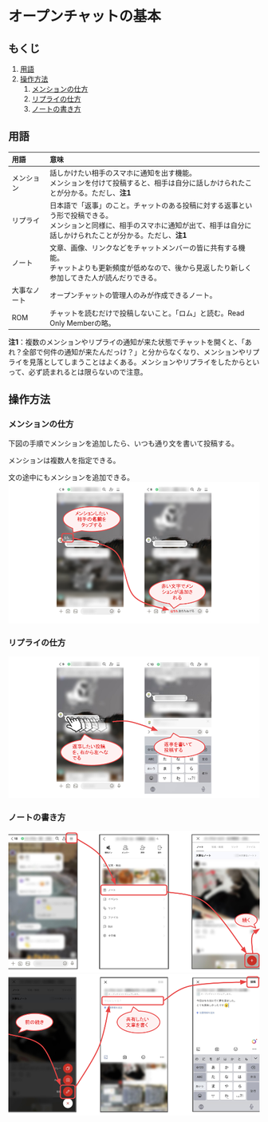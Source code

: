 <link rel="stylesheet" href="https://github.com/kusa-mochi/line-open-chat-faq/raw/gh-pages/css/common.css" />

# オープンチャットの基本

## もくじ
1. [用語](#words)
1. [操作方法](#operations)
    1. [メンションの仕方](#how-to-mention)
    1. [リプライの仕方](#how-to-reply)
    1. [ノートの書き方](#how-to-create-note)

<a id="words"></a>
## 用語

|用語|意味|
|:---|:---|
|メンション|話しかけたい相手のスマホに通知を出す機能。<br>メンションを付けて投稿すると、相手は自分に話しかけられたことが分かる。ただし、**注1**|
|リプライ|日本語で「返事」のこと。チャットのある投稿に対する返事という形で投稿できる。<br>メンションと同様に、相手のスマホに通知が出て、相手は自分に話しかけられたことが分かる。ただし、**注1**|
|ノート|文章、画像、リンクなどをチャットメンバーの皆に共有する機能。<br>チャットよりも更新頻度が低めなので、後から見返したり新しく参加してきた人が読んだりできる。|
|大事なノート|オープンチャットの管理人のみが作成できるノート。|
|ROM|チャットを読むだけで投稿しないこと。「ロム」と読む。Read Only Memberの略。|

**注1**：複数のメンションやリプライの通知が来た状態でチャットを開くと、「あれ？全部で何件の通知が来たんだっけ？」と分からなくなり、メンションやリプライを見落としてしまうことはよくある。メンションやリプライをしたからといって、必ず読まれるとは限らないので注意。

<a id="operations"></a>
## 操作方法

<a id="how-to-mention"></a>
### メンションの仕方

下図の手順でメンションを追加したら、いつも通り文を書いて投稿する。

メンションは複数人を指定できる。

文の途中にもメンションを追加できる。
![メンションの仕方](images/flow4.png)

<a id="how-to-reply"></a>
### リプライの仕方

![リプライの仕方](images/flow3.png)

<a id="how-to-create-note"></a>
### ノートの書き方

![ノートの書き方1of2](images/flow1.png)
![ノートの書き方2of2](images/flow2.png)
